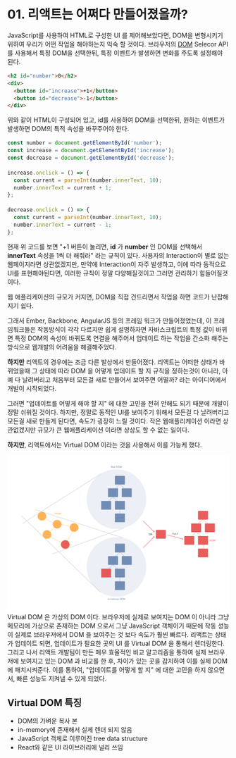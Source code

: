 # 01. 리액트는 어쩌다 만들어졌을까?

JavaScript를 사용하여 HTML로 구성한 UI 를 제어해보았다면, DOM을 변형시키기 위하여 우리가 어떤 작업을 해야하는지 익숙 할 것이다. 브라우저의 [DOM](https://developer.mozilla.org/ko/docs/Web/API/Document_Object_Model/%EC%86%8C%EA%B0%9C) Selecor API를 사용해서 특정 DOM을 선택한뒤, 특정 이벤트가    발생하면 변화를 주도록 설정해야 된다. 

```html
<h2 id="number">0</h2>
<div>
  <button id="increase">+1</button>
  <button id="decrease">-1</button>
</div>
```

위와 같이 HTML이 구성되어 있고, id를 사용하여 DOM을 선택한뒤, 원하는 이벤트가 발생하면 DOM의 특적 속성을 바꾸주어야 한다.

```javascript
const number = document.getElementById('number');
const increase = document.getElementById('increase');
const decrease = document.getElementById('decrease');

increase.onclick = () => {
  const current = parseInt(number.innerText, 10);
  number.innerText = current + 1;
};

decrease.onclick = () => {
  const current = parseInt(number.innerText, 10);
  number.innerText = current - 1;
};
```
현재 위 코드를 보면 "+1 버튼이 눌리면, __id__ 가 __number__ 인 DOM을 선택해서 __innerText__ 속성을 1씩 더 해줘라" 라는 규칙이 있다. 사용자의 Interaction이 별로 없는 웹페이지라면 상관없겠지만, 만약에 Interaction이 자주 발생하고, 이에 따라 동적으로 UI를 표현해야된다면, 이러한 규칙이 정말 다양해질것이고 그러면 관리하기 힘들어질것이다.  

웹 애플리케이션의 규모가 커지면, DOM을 직접 건드리면서 작업을 하면 코드가 난잡해지기 쉽다.

 그래서 Ember, Backbone, AngularJS 등의 프레임 워크가 만들어졌었는데, 이 프레임워크들은 작동방식이 각각 다르지만 쉽게 설명하자면 자바스크립트의 특정 값이 바뀌면 특정 DOM의 속성이 바뀌도록 연결을 해주어서 업데이트 하는 작업을 간소화 해주는 방식으로 웹개발의 어려움을 해결해주었다.

__하지만__ 리액트의 경우에는 조금 다른 발상에서 만들어졌다. 리액트는 어떠한 상태가 바뀌었을때 그 상태에 따라 DOM 을 어떻게 업데이트 할 지 규칙을 정하는것이 아니라, 아예 다 날려버리고 처음부터 모든걸 새로 만들어서 보여주면 어떨까? 라는 아이디어에서 개발이 시작되었다.

그러면 "업데이트를 어떻게 해야 할 지" 에 대한 고민을 전혀 안해도 되기 때문에 개발이 정말 쉬워질 것이다. 하지만, 정말로 동적인 UI를 보여주기 위해서 모든걸 다 날려버리고 모든걸 새로 만들게 된다면, 속도가 굉장히 느릴 것이다. 작은 웹애플리케이션 이라면 상관없겠지만 규모가 큰 웹애플리케이션 이라면 상상도 할 수 없는 일이다.

__하지만__, 리액트에서는 Virtual DOM 이라는 것을 사용해서 이를 가능케 했다.


![Virtual DOM 이미지](./img/vr.png)
Virtual DOM 은 가상의 DOM 이다. 브라우저에 실제로 보여지는 DOM 이 아니라 그냥 메모리에 가상으로 존재하는 DOM 으로서 그냥 JavaScript 객체이기 때문에 작동 성능이 실제로 브라우저에서 DOM 을 보여주는 것 보다 속도가 훨씬 빠르다. 리액트는 상태가 업데이트 되면, 업데이트가 필요한 곳의 UI 를 Virtual DOM 을 통해서 렌더링한다. 그리고 나서 리액트 개발팀이 만든 매우 효율적인 비교 알고리즘을 통하여 실제 브라우저에 보여지고 있는 DOM 과 비교를 한 후, 차이가 있는 곳을 감지하여 이를 실제 DOM 에 패치시켜준다. 이를 통하여, "업데이트를 어떻게 할 지" 에 대한 고민을 하지 않으면서, 빠른 성능도 지켜낼 수 있게 되었다.

## Virtual DOM 특징
- DOM의 가벼운 복사 본
- in-memory에 존재해서 실제 렌더 되지 않음
- JavaScript 객체로 이루어진 tree data structure
- React와 같은 UI 라이브러리에 널리 쓰임
